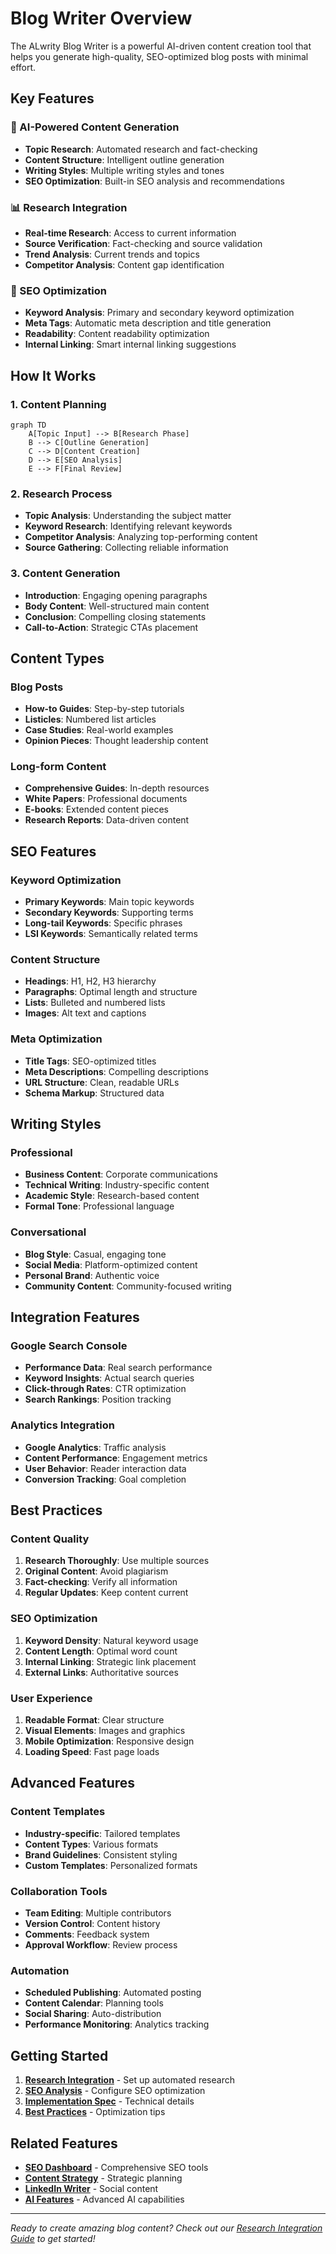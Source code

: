# Blog Writer Overview

The ALwrity Blog Writer is a powerful AI-driven content creation tool that helps you generate high-quality, SEO-optimized blog posts with minimal effort.

## Key Features

### 🤖 AI-Powered Content Generation
- **Topic Research**: Automated research and fact-checking
- **Content Structure**: Intelligent outline generation
- **Writing Styles**: Multiple writing styles and tones
- **SEO Optimization**: Built-in SEO analysis and recommendations

### 📊 Research Integration
- **Real-time Research**: Access to current information
- **Source Verification**: Fact-checking and source validation
- **Trend Analysis**: Current trends and topics
- **Competitor Analysis**: Content gap identification

### 🎯 SEO Optimization
- **Keyword Analysis**: Primary and secondary keyword optimization
- **Meta Tags**: Automatic meta description and title generation
- **Readability**: Content readability optimization
- **Internal Linking**: Smart internal linking suggestions

## How It Works

### 1. Content Planning
```mermaid
graph TD
    A[Topic Input] --> B[Research Phase]
    B --> C[Outline Generation]
    C --> D[Content Creation]
    D --> E[SEO Analysis]
    E --> F[Final Review]
```

### 2. Research Process
- **Topic Analysis**: Understanding the subject matter
- **Keyword Research**: Identifying relevant keywords
- **Competitor Analysis**: Analyzing top-performing content
- **Source Gathering**: Collecting reliable information

### 3. Content Generation
- **Introduction**: Engaging opening paragraphs
- **Body Content**: Well-structured main content
- **Conclusion**: Compelling closing statements
- **Call-to-Action**: Strategic CTAs placement

## Content Types

### Blog Posts
- **How-to Guides**: Step-by-step tutorials
- **Listicles**: Numbered list articles
- **Case Studies**: Real-world examples
- **Opinion Pieces**: Thought leadership content

### Long-form Content
- **Comprehensive Guides**: In-depth resources
- **White Papers**: Professional documents
- **E-books**: Extended content pieces
- **Research Reports**: Data-driven content

## SEO Features

### Keyword Optimization
- **Primary Keywords**: Main topic keywords
- **Secondary Keywords**: Supporting terms
- **Long-tail Keywords**: Specific phrases
- **LSI Keywords**: Semantically related terms

### Content Structure
- **Headings**: H1, H2, H3 hierarchy
- **Paragraphs**: Optimal length and structure
- **Lists**: Bulleted and numbered lists
- **Images**: Alt text and captions

### Meta Optimization
- **Title Tags**: SEO-optimized titles
- **Meta Descriptions**: Compelling descriptions
- **URL Structure**: Clean, readable URLs
- **Schema Markup**: Structured data

## Writing Styles

### Professional
- **Business Content**: Corporate communications
- **Technical Writing**: Industry-specific content
- **Academic Style**: Research-based content
- **Formal Tone**: Professional language

### Conversational
- **Blog Style**: Casual, engaging tone
- **Social Media**: Platform-optimized content
- **Personal Brand**: Authentic voice
- **Community Content**: Community-focused writing

## Integration Features

### Google Search Console
- **Performance Data**: Real search performance
- **Keyword Insights**: Actual search queries
- **Click-through Rates**: CTR optimization
- **Search Rankings**: Position tracking

### Analytics Integration
- **Google Analytics**: Traffic analysis
- **Content Performance**: Engagement metrics
- **User Behavior**: Reader interaction data
- **Conversion Tracking**: Goal completion

## Best Practices

### Content Quality
1. **Research Thoroughly**: Use multiple sources
2. **Original Content**: Avoid plagiarism
3. **Fact-checking**: Verify all information
4. **Regular Updates**: Keep content current

### SEO Optimization
1. **Keyword Density**: Natural keyword usage
2. **Content Length**: Optimal word count
3. **Internal Linking**: Strategic link placement
4. **External Links**: Authoritative sources

### User Experience
1. **Readable Format**: Clear structure
2. **Visual Elements**: Images and graphics
3. **Mobile Optimization**: Responsive design
4. **Loading Speed**: Fast page loads

## Advanced Features

### Content Templates
- **Industry-specific**: Tailored templates
- **Content Types**: Various formats
- **Brand Guidelines**: Consistent styling
- **Custom Templates**: Personalized formats

### Collaboration Tools
- **Team Editing**: Multiple contributors
- **Version Control**: Content history
- **Comments**: Feedback system
- **Approval Workflow**: Review process

### Automation
- **Scheduled Publishing**: Automated posting
- **Content Calendar**: Planning tools
- **Social Sharing**: Auto-distribution
- **Performance Monitoring**: Analytics tracking

## Getting Started

1. **[Research Integration](research.md)** - Set up automated research
2. **[SEO Analysis](seo-analysis.md)** - Configure SEO optimization
3. **[Implementation Spec](implementation-spec.md)** - Technical details
4. **[Best Practices](../guides/best-practices.md)** - Optimization tips

## Related Features

- **[SEO Dashboard](../seo-dashboard/overview.md)** - Comprehensive SEO tools
- **[Content Strategy](../content-strategy/overview.md)** - Strategic planning
- **[LinkedIn Writer](../linkedin-writer/overview.md)** - Social content
- **[AI Features](../ai/assistive-writing.md)** - Advanced AI capabilities

---

*Ready to create amazing blog content? Check out our [Research Integration Guide](research.md) to get started!*
